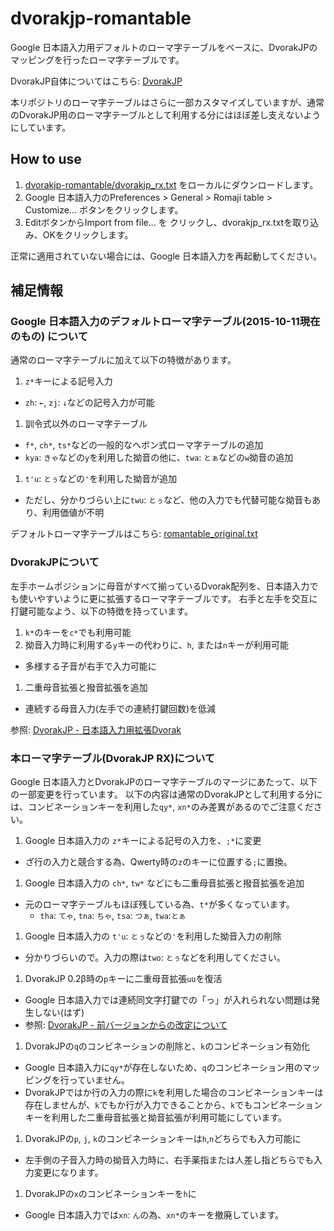 # dvorakjp-romantable
Google 日本語入力用デフォルトのローマ字テーブルをベースに、DvorakJPのマッピングを行ったローマ字テーブルです。

DvorakJP自体についてはこちら: [DvorakJP](http://www7.plala.or.jp/dvorakjp/)

本リポジトリのローマ字テーブルはさらに一部カスタマイズしていますが、通常のDvorakJP用のローマ字テーブルとして利用する分にはほぼ差し支えないようにしています。

## How to use

1. [dvorakjp-romantable/dvorakjp_rx.txt](https://github.com/shinespark/dvorakjp-romantable/blob/master/dvorakjp_rx.txt) をローカルにダウンロードします。
1. Google 日本語入力のPreferences > General > Romaji table > Customize... ボタンをクリックします。
1. EditボタンからImport from file... を クリックし、dvorakjp_rx.txtを取り込み、OKをクリックします。

正常に適用されていない場合には、Google 日本語入力を再起動してください。

## 補足情報

### Google 日本語入力のデフォルトローマ字テーブル(2015-10-11現在のもの) について

通常のローマ字テーブルに加えて以下の特徴があります。

1. `z*`キーによる記号入力
  - `zh`: `←`, `zj`: `↓`などの記号入力が可能
1. 訓令式以外のローマ字テーブル
  - `f*`, `ch*`, `ts*`などの一般的なヘボン式ローマ字テーブルの追加
  - `kya`: `きゃ`などの`y`を利用した拗音の他に、`twa`: `とぁ`などの`w`拗音の追加
1. `t'u`: `とぅ`などの`'`を利用した拗音が追加
  - ただし、分かりづらい上に`twu`: `とぅ`など、他の入力でも代替可能な拗音もあり、利用価値が不明

デフォルトローマ字テーブルはこちら: [romantable_original.txt](https://github.com/shinespark/dvorak-romantable/blob/master/romantable_original.txt)

### DvorakJPについて

左手ホームポジションに母音がすべて揃っているDvorak配列を、日本語入力でも使いやすいように更に拡張するローマ字テーブルです。
右手と左手を交互に打鍵可能なよう、以下の特徴を持っています。

1. `k*`のキーを`c*`でも利用可能
1. 拗音入力時に利用する`y`キーの代わりに、`h`, または`n`キーが利用可能
  - 多様する子音が右手で入力可能に
1. 二重母音拡張と撥音拡張を追加
  - 連続する母音入力(左手での連続打鍵回数)を低減

参照: [DvorakJP - 日本語入力用拡張Dvorak](http://www7.plala.or.jp/dvorakjp/dvorakjp.htm)

### 本ローマ字テーブル(DvorakJP RX)について

Google 日本語入力とDvorakJPのローマ字テーブルのマージにあたって、以下の一部変更を行っています。
以下の内容は通常のDvorakJPとして利用する分には、コンビネーションキーを利用した`qy*`, `xn*`のみ差異があるのでご注意ください。

1. Google 日本語入力の `z*`キーによる記号の入力を、`;*`に変更
  - ざ行の入力と競合する為、Qwerty時の`z`のキーに位置する`;`に置換。
1. Google 日本語入力の `ch*`, `tw*` などにも二重母音拡張と撥音拡張を追加
  - 元のローマ字テーブルもほぼ残している為、`t*`が多くなっています。
    - `tha`: `てゃ`, `tna`: `ちゃ`, `tsa`: `つぁ`, `twa`:`とぁ`
1. Google 日本語入力の `t'u`: `とぅ`などの`'`を利用した拗音入力の削除
  - 分かりづらいので。入力の際は`two`: `とぅ`などを利用してください。
1. DvorakJP 0.2β時の`p`キーに二重母音拡張`uu`を復活
  - Google 日本語入力では連続同文字打鍵での「っ」が入れられない問題は発生しない(はず)
  - 参照: [DvorakJP - 前バージョンからの改定について](http://www7.plala.or.jp/dvorakjp/)
1. DvorakJPの`q`のコンビネーションの削除と、`k`のコンビネーション有効化
  - Google 日本語入力に`qy*`が存在しないため、`q`のコンビネーション用のマッピングを行っていません。
  - DvorakJPではか行の入力の際に`k`を利用した場合のコンビネーションキーは存在しませんが、`k`でもか行が入力できることから、`k`でもコンビネーションキーを利用した二重母音拡張と拗音拡張が利用可能にしています。
1. DvorakJPの`p`, `j`, `k`のコンビネーションキーは`h`,`n`どちらでも入力可能に
  - 左手側の子音入力時の拗音入力時に、右手薬指または人差し指どちらでも入力変更になります。
1. DvorakJPの`x`のコンビネーションキーを`h`に
  - Google 日本語入力では`xn`: `ん`の為、`xn*`のキーを撤廃しています。
